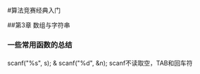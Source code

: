 #算法竞赛经典入门

##第3章 数组与字符串

### 一些常用函数的总结

  #### 
 scanf("%s", s); & scanf("%d", &n); scanf不读取空，TAB和回车符